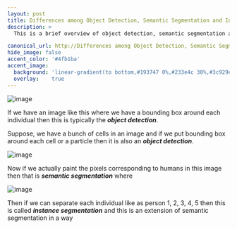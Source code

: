 ```yaml
---
layout: post
title: Differences among Object Detection, Semantic Segmentation and Instance Segmentation
description: >
  This is a brief overview of object detection, semantic segmentation and instance segmentation.

canonical_url: http://Differences among Object Detection, Semantic Segmentation and Instance Segmentation
hide_image: false
accent_color: '#4fb1ba'
accent_image:
  background: 'linear-gradient(to bottom,#193747 0%,#233e4c 30%,#3c929e 50%,#d5d5d4 70%,#cdccc8 100%)'
  overlay:    true
---
```


![image](https://user-images.githubusercontent.com/37147511/168232844-2765a69e-0ec9-455f-b581-78290403f1ed.png)

If we have an image like this where we have a bounding box around each individual then this is typically the _**object detection**_. 

Suppose, we have a bunch of cells in an image and if we put bounding box around each cell or a particle then it is also an _**object detection**_.

![image](https://user-images.githubusercontent.com/37147511/168235021-2682662c-fb0c-48ec-9e66-d1c8deb35cae.png)

Now if we actually paint the pixels corresponding to humans in this image then that is _**semantic segmentation**_ where

![image](https://user-images.githubusercontent.com/37147511/168235625-5f9643d3-396e-4d5d-8fe0-25d71be1f04b.png)

Then if we can separate each individual like as person 1, 2, 3, 4, 5 then this is called _**instance segmentation**_ and this is an
extension of semantic segmentation in a way 


